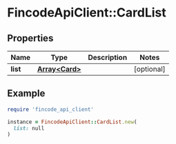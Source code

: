 # FincodeApiClient::CardList

## Properties

| Name | Type | Description | Notes |
| ---- | ---- | ----------- | ----- |
| **list** | [**Array&lt;Card&gt;**](Card.md) |  | [optional] |

## Example

```ruby
require 'fincode_api_client'

instance = FincodeApiClient::CardList.new(
  list: null
)
```

